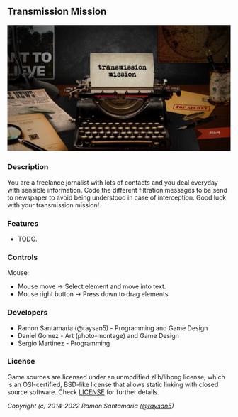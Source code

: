 ## Transmission Mission

![Transmission Mission](screenshots/screenshot000.png "Transmission Mission")

### Description

You are a freelance jornalist with lots of contacts and you deal everyday with sensible information. Code the different filtration messages to be send to newspaper to avoid being understood in case of interception. Good luck with your transmission mission!

### Features

 - TODO.

### Controls

Mouse:
 - Mouse move -> Select element and move into text.
 - Mouse right button -> Press down to drag elements.
 
### Developers

 - Ramon Santamaria (@raysan5) - Programming and Game Design
 - Daniel Gomez - Art (photo-montage) and Game Design
 - Sergio Martinez - Programming

### License

Game sources are licensed under an unmodified zlib/libpng license, which is an OSI-certified, BSD-like license that allows static linking with closed source software. Check [LICENSE](LICENSE) for further details.

*Copyright (c) 2014-2022 Ramon Santamaria ([@raysan5](https://twitter.com/raysan5))*